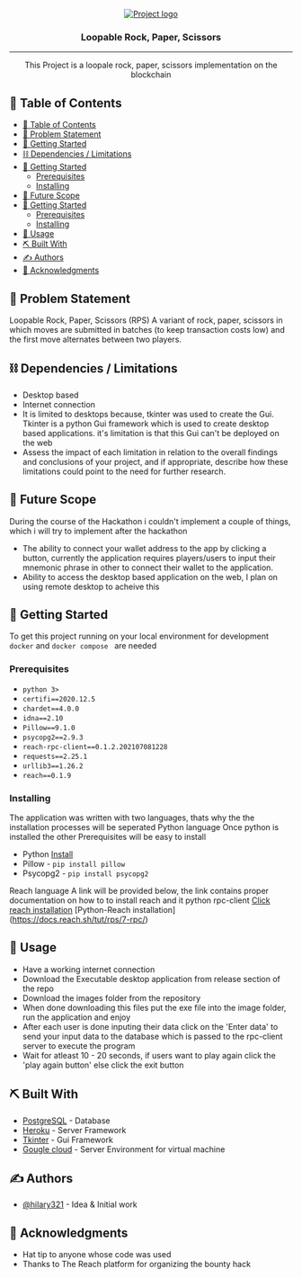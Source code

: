 <p align="center">
  <a href="" rel="noopener">
 <img src="https://docs.reach.sh/assets/logo.png" alt="Project logo"></a>
</p>
<h3 align="center">Loopable Rock, Paper, Scissors</h3>

<div align="center">


</div>

---

<p align="center"> This Project is a loopale rock, paper, scissors implementation on the blockchain
    <br> 
</p>

## 📝 Table of Contents

- [📝 Table of Contents](#-table-of-contents)
- [🧐 Problem Statement <a name = "problem_statement"></a>](#-problem-statement-)
- [🏁 Getting Started <a name = "getting_started"></a>](#-getting-started-)
- [⛓️ Dependencies / Limitations <a name = "limitations"></a>](#️-dependencies--limitations-)
- [🏁 Getting Started <a name = "getting_started"></a>](#-getting-started-)
  - [Prerequisites](#prerequisites)
  - [Installing](#installing)
- [🚀 Future Scope <a name = "future_scope"></a>](#-future-scope-)
- [🏁 Getting Started <a name = "getting_started"></a>](#-getting-started-)
  - [Prerequisites](#prerequisites)
  - [Installing](#installing)
- [🎈 Usage <a name="usage"></a>](#-usage-)
- [⛏️ Built With <a name = "tech_stack"></a>](#️-built-with-)
- [✍️ Authors <a name = "authors"></a>](#️-authors-)
- [🎉 Acknowledgments <a name = "acknowledgments"></a>](#-acknowledgments-)

## 🧐 Problem Statement <a name = "problem_statement"></a>

Loopable Rock, Paper, Scissors (RPS)
A variant of rock, paper, scissors in which moves are submitted in batches (to keep transaction costs low) and the first move alternates between two players.

## ⛓️ Dependencies / Limitations <a name = "limitations"></a>

- Desktop based
- Internet connection
- It is limited to desktops because, tkinter was used to create the Gui. Tkinter is a python Gui framework which is used to create desktop based applications. it's limitation is that this Gui can't be deployed on the web
- Assess the impact of each limitation in relation to the overall findings and conclusions of your project, and if
  appropriate, describe how these limitations could point to the need for further research. 

## 🚀 Future Scope <a name = "future_scope"></a>
During the course of the Hackathon i couldn't implement a couple of things, which i will try to implement after the hackathon
- The ability to connect your wallet address to the app by clicking a button, currently the application requires players/users to input their mnemonic phrase in other to connect their wallet to the application.
- Ability to access the desktop based application on the web, I plan on using remote desktop to acheive this 

## 🏁 Getting Started <a name = "getting_started"></a>

To get this project running on your local environment for development `docker` and `docker compose ` are needed

### Prerequisites
- ``` python 3> ```
- ```certifi==2020.12.5```
- ```chardet==4.0.0```
- ```idna==2.10```
- ``` Pillow==9.1.0 ```
- ``` psycopg2==2.9.3 ```
- ``` reach-rpc-client==0.1.2.202107081228 ```
- ``` requests==2.25.1 ```
- ``` urllib3==1.26.2 ```
- ``` reach==0.1.9 ```


### Installing
The application was written with two languages, thats why the the installation processes will be seperated 
Python language
Once python is installed the other Prerequisites will be easy to install 
- Python [Install](https://www.python.org/downloads/?msclkid=95fb884bc30d11ec9c77c9d90aa64d9f)
- Pillow - ```pip install pillow```
- Psycopg2 - ```pip install psycopg2```

Reach language
A link will be provided below, the link contains proper documentation on how to to install reach and it python rpc-client
[Click reach installation](https://docs.reach.sh/tut/rps/)
[Python-Reach installation] (https://docs.reach.sh/tut/rps/7-rpc/)


## 🎈 Usage <a name="usage"></a>
- Have a working internet connection 
- Download the Executable desktop application from release section of the repo
- Download the images folder from the repository
- When done downloading this files put the exe file into the image folder, run the application and enjoy
- After each user is done inputing their data click on the 'Enter data' to send your input data to the database which is passed to the rpc-client server to execute the program
- Wait for atleast 10 - 20 seconds, if users want to play again click the 'play again button' else click the exit button



## ⛏️ Built With <a name = "tech_stack"></a>

- [PostgreSQL](https://www.postgresql.org) - Database
- [Heroku](https://www.heroku.com) - Server Framework
- [Tkinter](https://pythonbasics.org/tkinter) - Gui Framework
- [Gougle cloud](https://console.cloud.google.com/) - Server Environment for virtual machine

## ✍️ Authors <a name = "Hilary"></a>

- [@hilary321](https://github.com/hilary3211) - Idea & Initial work


## 🎉 Acknowledgments <a name = "acknowledgments"></a>

- Hat tip to anyone whose code was used
- Thanks to The Reach platform for organizing the bounty hack
